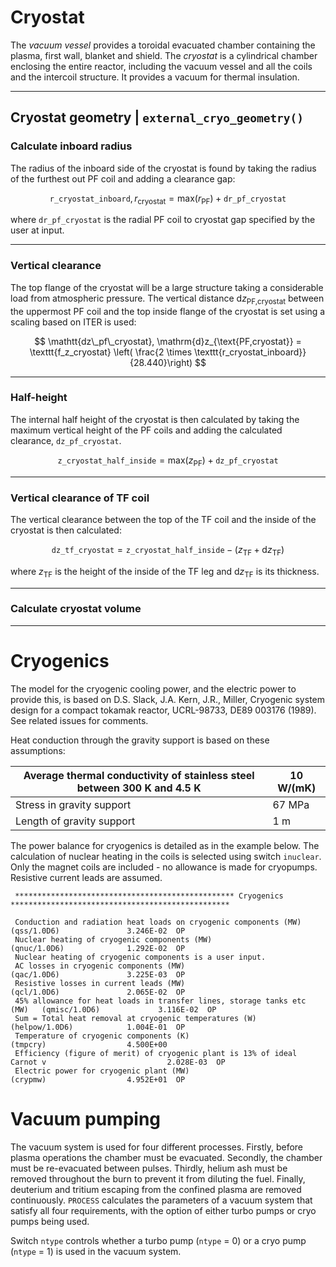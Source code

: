 # Cryostat

The _vacuum vessel_ provides a toroidal evacuated chamber containing the plasma, first wall, blanket and shield.  The _cryostat_ is a cylindrical chamber enclosing the entire reactor, including the vacuum vessel and all the coils and the intercoil structure.  It provides a vacuum for thermal insulation.

-------------

## Cryostat geometry | `external_cryo_geometry()`

### Calculate inboard radius

The radius of the inboard side of the cryostat is found by taking the radius of the furthest out PF coil and adding a clearance gap:

$$
\mathtt{r\_cryostat\_inboard}, r_{\text{cryostat}} = \text{max}(r_{\text{PF}}) + \mathtt{dr\_pf\_cryostat}
$$

where $\mathtt{dr\_pf\_cryostat}$ is the radial PF coil to cryostat gap specified by the user at input.

----------------

### Vertical clearance

The top flange of the cryostat will be a large structure taking a considerable load from atmospheric pressure.  The vertical distance $\mathrm{d}z_{\text{PF,cryostat}}$ between the uppermost PF coil and the top inside flange of the cryostat is set using a scaling based on ITER is used:

$$
\mathtt{dz\_pf\_cryostat}, \mathrm{d}z_{\text{PF,cryostat}} = \texttt{f_z_cryostat} \left( \frac{2 \times \texttt{r_cryostat_inboard}}{28.440}\right)
$$

-------------------

### Half-height

The internal half height of the cryostat is then calculated by taking the maximum vertical height of the PF coils and adding the calculated clearance, $\mathtt{dz\_pf\_cryostat}$.

$$
\mathtt{z\_cryostat\_half\_inside} = \text{max}(z_{\text{PF}}) + \mathtt{dz\_pf\_cryostat}
$$

-------------------

### Vertical clearance of TF coil

The vertical clearance between the top of the TF coil and the inside of the cryostat is then calculated:

$$
\mathtt{dz\_tf\_cryostat} = \mathtt{z\_cryostat\_half\_inside} - (z_{\text{TF}} + \mathrm{d}z_{\text{TF}})
$$

where $z_{\text{TF}}$ is the height of the inside of the TF leg and $\mathrm{d}z_{\text{TF}}$ is its thickness.

----------------------


### Calculate cryostat volume




-------------------

# Cryogenics
The model for the cryogenic cooling power, and the electric power to provide this, is based on D.S. Slack, J.A. Kern, J.R., Miller, Cryogenic system design for a compact tokamak reactor, UCRL-98733, DE89 003176 (1989).  See related issues for comments.

Heat conduction through the gravity support is based on these assumptions:  

| Average thermal conductivity of stainless steel between 300 K and 4.5 K | 10 W/(mK) |
|-------------------------------------------------------------------------|-----------|
| Stress in gravity support                                               | 67 MPa    |
| Length of gravity support                                               | 1 m       |

The power balance for cryogenics is detailed as in the example below.  The calculation of nuclear heating in the coils is selected using switch `inuclear`.  Only the magnet coils are included - no allowance is made for cryopumps.  Resistive current leads are assumed.

``` 
 ************************************************* Cryogenics *************************************************
 
 Conduction and radiation heat loads on cryogenic components (MW)         (qss/1.0D6)               3.246E-02  OP 
 Nuclear heating of cryogenic components (MW)                             (qnuc/1.0D6)              1.292E-02  OP 
 Nuclear heating of cryogenic components is a user input.
 AC losses in cryogenic components (MW)                                   (qac/1.0D6)               3.225E-03  OP 
 Resistive losses in current leads (MW)                                   (qcl/1.0D6)               2.065E-02  OP 
 45% allowance for heat loads in transfer lines, storage tanks etc (MW)   (qmisc/1.0D6)             3.116E-02  OP 
 Sum = Total heat removal at cryogenic temperatures (W)                   (helpow/1.0D6)            1.004E-01  OP 
 Temperature of cryogenic components (K)                                  (tmpcry)                  4.500E+00     
 Efficiency (figure of merit) of cryogenic plant is 13% of ideal Carnot v                           2.028E-03  OP 
 Electric power for cryogenic plant (MW)                                  (crypmw)                  4.952E+01  OP 
```

# Vacuum pumping
The vacuum system is used for four different processes. Firstly, before plasma operations the chamber must be evacuated. Secondly, the chamber must be re-evacuated between pulses. Thirdly, helium ash must be removed throughout the burn to prevent it from diluting the fuel. Finally, deuterium and tritium escaping from the confined plasma are removed continuously. `PROCESS` calculates the parameters of a vacuum system that satisfy all four requirements, with the option of either turbo pumps or cryo pumps being used.

Switch `ntype` controls whether a turbo pump (`ntype` = 0) or a cryo pump (`ntype` = 1) is used in the vacuum system.
